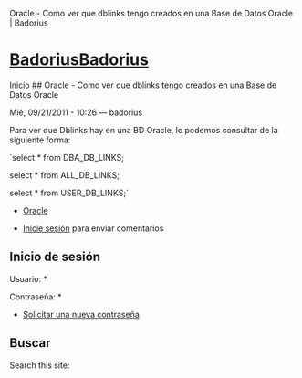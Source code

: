 





Oracle - Como ver que dblinks tengo creados en una Base de Datos Oracle | Badorius


















# [BadoriusBadorius](/ "Badorius")

 
 

[Inicio](/) ## Oracle - Como ver que dblinks tengo creados en una Base de Datos Oracle

 

Mié, 09/21/2011 - 10:26 — badorius

Para ver que Dblinks hay en una BD Oracle, lo podemos consultar de la siguiente forma:  

`select * from DBA_DB_LINKS;  

select * from ALL_DB_LINKS;  

select * from USER_DB_LINKS;`





* [Oracle](/?q=taxonomy/term/7)


* [Inicie sesión](/?q=user/login&destination=comment%2Freply%2F69%23comment-form) para enviar comentarios





 


## Inicio de sesión




Usuario: *



Contraseña: *



* [Solicitar una nueva contraseña](/?q=user/password "Solicita una contraseña nueva por correo electrónico.")






## Buscar





Search this site: 










 




